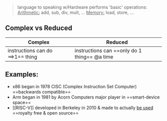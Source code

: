 >language to speaking w/Hardware
>	performs 'basic' operations:
>		<u>Arithmetic:</u> add, sub, div, mult, $\dots$ 
>		<u>Memory:</u> load, store, $\dots$ 


## Complex vs Reduced
| Complex                          | Reduced                                      |
| -------------------------------- | -------------------------------------------- |
| instructions can do ==>1== thing | instructions can ==only do 1 thing== @a time |

## Examples:
- x86
	began in 1978
	CISC (Complex Instruction Set Computer)
	==backwards compatible== 
- Arm
	began in 1981 by Acorn Computers
	major player in ==smart-device space==
- [[RISC-V]] 
	developed in Berkeley in 2010 & made to actually <u>be used</u> 
	==royalty free & open source== 